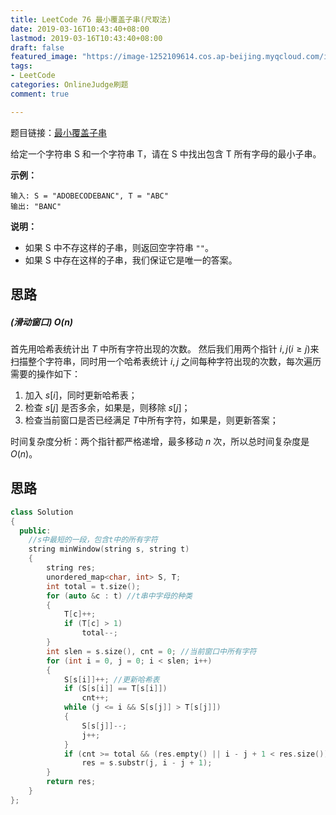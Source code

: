 ```yaml
---
title: LeetCode 76 最小覆盖子串(尺取法)
date: 2019-03-16T10:43:40+08:00
lastmod: 2019-03-16T10:43:40+08:00
draft: false
featured_image: "https://image-1252109614.cos.ap-beijing.myqcloud.com/img/20210508221015.png"
tags:
- LeetCode
categories: OnlineJudge刷题
comment: true

---
```


题目链接：[最小覆盖子串](https://leetcode-cn.com/problems/minimum-window-substring/)

给定一个字符串 S 和一个字符串 T，请在 S 中找出包含 T 所有字母的最小子串。

**示例：**

```
输入: S = "ADOBECODEBANC", T = "ABC"
输出: "BANC"
```

**说明：**

- 如果 S 中不存这样的子串，则返回空字符串 `""`。
- 如果 S 中存在这样的子串，我们保证它是唯一的答案。

## 思路

##### (滑动窗口) $O(n)$

首先用哈希表统计出 $T$ 中所有字符出现的次数。
然后我们用两个指针 $i, j(i \ge j)$来扫描整个字符串，同时用一个哈希表统计 $i, j$ 之间每种字符出现的次数，每次遍历需要的操作如下：

1. 加入 $s[i]$，同时更新哈希表；
2. 检查 $s[j]$ 是否多余，如果是，则移除 $s[j]$；
3. 检查当前窗口是否已经满足 $T​$ 中所有字符，如果是，则更新答案；

时间复杂度分析：两个指针都严格递增，最多移动 $n$ 次，所以总时间复杂度是 $O(n)$。

## 思路

```cpp
class Solution
{
  public:
    //s中最短的一段，包含t中的所有字符
    string minWindow(string s, string t)
    {
        string res;
        unordered_map<char, int> S, T;
        int total = t.size();
        for (auto &c : t) //t串中字母的种类
        {
            T[c]++;
            if (T[c] > 1)
                total--;
        }
        int slen = s.size(), cnt = 0; //当前窗口中所有字符
        for (int i = 0, j = 0; i < slen; i++)
        {
            S[s[i]]++; //更新哈希表
            if (S[s[i]] == T[s[i]])
                cnt++;
            while (j <= i && S[s[j]] > T[s[j]])
            {
                S[s[j]]--;
                j++;
            }
            if (cnt >= total && (res.empty() || i - j + 1 < res.size()))
                res = s.substr(j, i - j + 1);
        }
        return res;
    }
};
```


